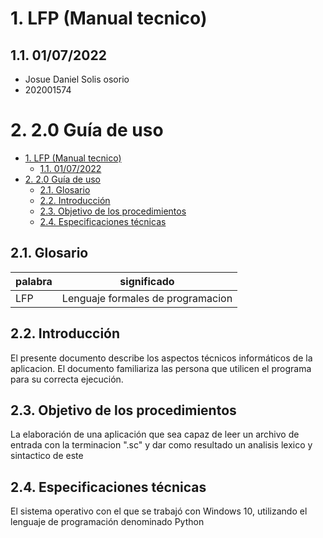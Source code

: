 # 1. LFP (Manual tecnico)
## 1.1. 01/07/2022
- Josue Daniel Solis osorio
- 202001574
#  2. 2.0 Guía de uso
- [1. LFP (Manual tecnico)](#1-lfp-manual-tecnico)
  - [1.1. 01/07/2022](#11-01072022)
- [2. 2.0 Guía de uso](#2-20-guía-de-uso)
  - [2.1. Glosario](#21-glosario)
  - [2.2. Introducción](#22-introducción)
  - [2.3. Objetivo de los procedimientos](#23-objetivo-de-los-procedimientos)
  - [2.4. Especificaciones técnicas](#24-especificaciones-técnicas)
##  2.1. Glosario
| **palabra** | **significado**
| --- | ---
| LFP | Lenguaje formales de programacion
##  2.2. Introducción
El presente documento describe los aspectos técnicos informáticos de la aplicacion. El documento familiariza las persona que utilicen el programa para su correcta ejecución.

##  2.3. Objetivo de los procedimientos
La elaboración de una aplicación que sea capaz de leer un archivo de entrada con la terminacion ".sc" y dar como resultado un analisis lexico y sintactico de este

##  2.4. Especificaciones técnicas
El sistema operativo con el que se trabajó con Windows 10, utilizando el lenguaje de programación denominado Python










